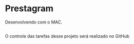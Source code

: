 # Prestagram
Desenvolvendo com o MAC.

##

O controle das tarefas desse projeto será realizado no GitHub
